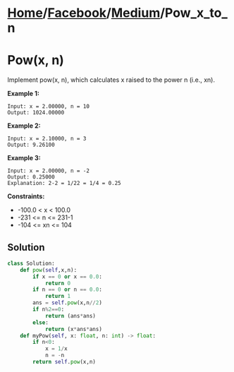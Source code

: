 # [Home](./../..)/[Facebook](./..)/[Medium](./)/Pow_x_to_n
<h1>Pow(x, n)</h1>

<p>
Implement pow(x, n), which calculates x raised to the power n (i.e., xn).
</p>

<b>Example 1:</b>

    Input: x = 2.00000, n = 10
    Output: 1024.00000
    
<b>Example 2:</b>

    Input: x = 2.10000, n = 3
    Output: 9.26100
    
<b>Example 3:</b>

    Input: x = 2.00000, n = -2
    Output: 0.25000
    Explanation: 2-2 = 1/22 = 1/4 = 0.25

<b>Constraints:</b>

- -100.0 < x < 100.0
- -231 <= n <= 231-1
- -104 <= xn <= 104

<h2>Solution</h2>

```python
class Solution:
    def pow(self,x,n):
        if x == 0 or x == 0.0:
            return 0
        if n == 0 or n == 0.0:
            return 1
        ans = self.pow(x,n//2)
        if n%2==0:
            return (ans*ans)
        else:
            return (x*ans*ans)
    def myPow(self, x: float, n: int) -> float:
        if n<0:
            x = 1/x
            n = -n
        return self.pow(x,n)
```
